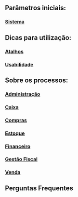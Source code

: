 ## Parâmetros iniciais:

### [Sistema](sistema.md)



## Dicas para utilização:

### [Atalhos](atalhos.md)

### [Usabilidade](usabilidade.md)



## Sobre os processos:

### [Administração](administracao.md)

### [Caixa](compras.md)

### [Compras](compras.md)

### [Estoque](estoque.md)

### [Financeiro](financeiro.md)

### [Gestão Fiscal](gestao_fiscal.md)

### [Venda](venda.md)



## Perguntas Frequentes